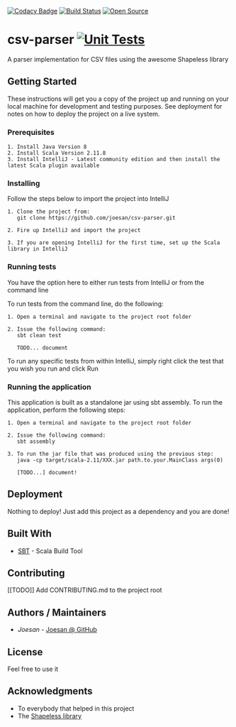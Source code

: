 [![Codacy Badge](https://api.codacy.com/project/badge/Grade/ae72f2c2cd3a414b9fe2f81e453749d8)](https://www.codacy.com/app/joesan/csv-parser?utm_source=github.com&amp;utm_medium=referral&amp;utm_content=joesan/csv-parser&amp;utm_campaign=Badge_Grade)
[![Build Status](https://travis-ci.org/joesan/csv-parser.svg?branch=master)](https://travis-ci.org/joesan/csv-parser)
[![Open Source](https://img.shields.io/badge/Open%20Source-100%25-yellowgreen.svg)]()

# csv-parser [![Unit Tests](https://img.shields.io/badge/unit--tests-0%25-red.svg)]()
A parser implementation for CSV files using the awesome Shapeless library

## Getting Started

These instructions will get you a copy of the project up and running on your local machine for development and testing purposes. 
See deployment for notes on how to deploy the project on a live system.

### Prerequisites

```
1. Install Java Version 8
2. Install Scala Version 2.11.8
3. Install IntelliJ - Latest community edition and then install the latest Scala plugin available
```

### Installing

Follow the steps below to import the project into IntelliJ

```
1. Clone the project from: 
   git clone https://github.com/joesan/csv-parser.git
   
2. Fire up IntelliJ and import the project
   
3. If you are opening IntelliJ for the first time, set up the Scala library in IntelliJ
```

### Running tests

You have the option here to either run tests from IntelliJ or from the command line

To run tests from the command line, do the following:

```
1. Open a terminal and navigate to the project root folder 
   
2. Issue the following command:
   sbt clean test
   
   TODO... document
```
To run any specific tests from within IntelliJ, simply right click the test that you wish you
run and click Run

### Running the application

This application is built as a standalone jar using sbt assembly. To run the application,
perform the following steps:

```
1. Open a terminal and navigate to the project root folder 
   
2. Issue the following command:
   sbt assembly
   
3. To run the jar file that was produced using the previous step: 
   java -cp target/scala-2.11/XXX.jar path.to.your.MainClass args(0)
   
   [TODO...] document!
```

## Deployment

Nothing to deploy! Just add this project as a dependency and you are done!

## Built With

* [SBT](http://www.scala-sbt.org/) - Scala Build Tool

## Contributing

[[TODO]] Add CONTRIBUTING.md to the project root

## Authors / Maintainers

* *Joesan*           - [Joesan @ GitHub](https://github.com/joesan/)

## License

Feel free to use it

## Acknowledgments

* To everybody that helped in this project
* The [Shapeless library](https://github.com/milessabin/shapeless)
